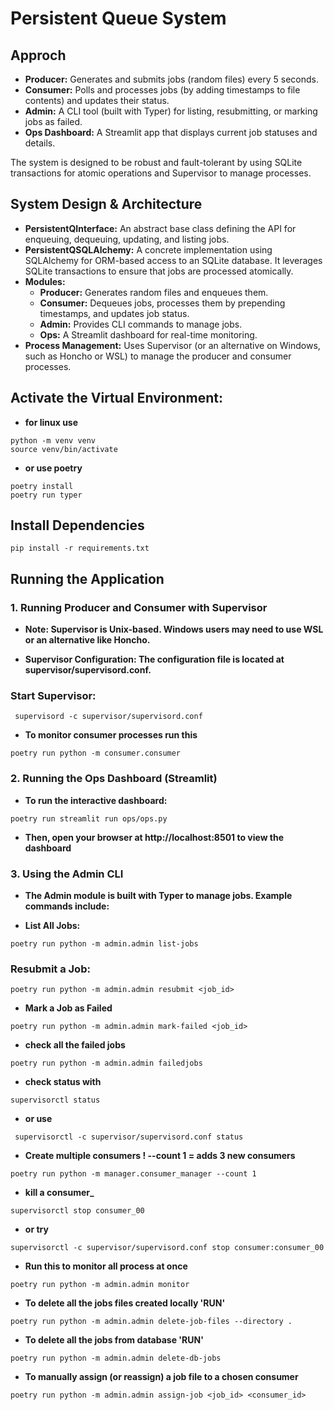 
# Persistent Queue System

## Approch

- **Producer:** Generates and submits jobs (random files) every 5 seconds.
- **Consumer:** Polls and processes jobs (by adding timestamps to file contents) and updates their status.
- **Admin:** A CLI tool (built with Typer) for listing, resubmitting, or marking jobs as failed.
- **Ops Dashboard:** A Streamlit app that displays current job statuses and details.

The system is designed to be robust and fault-tolerant by using SQLite transactions for atomic operations and Supervisor to manage processes.

## System Design & Architecture
- **PersistentQInterface:** An abstract base class defining the API for enqueuing, dequeuing, updating, and listing jobs.
- **PersistentQSQLAlchemy:** A concrete implementation using SQLAlchemy for ORM-based access to an SQLite database. It leverages SQLite transactions to ensure that jobs are processed atomically.
- **Modules:**
  - **Producer:** Generates random files and enqueues them.
  - **Consumer:** Dequeues jobs, processes them by prepending timestamps, and updates job status.
  - **Admin:** Provides CLI commands to manage jobs.
  - **Ops:** A Streamlit dashboard for real-time monitoring.
- **Process Management:** Uses Supervisor (or an alternative on Windows, such as Honcho or WSL) to manage the producer and consumer processes.



## Activate the Virtual Environment:

- **for linux use**

```
python -m venv venv
source venv/bin/activate
```
- **or use poetry**

```
poetry install
poetry run typer
```



## Install Dependencies 

```
pip install -r requirements.txt
```


## Running the Application


### 1. Running Producer and Consumer with Supervisor

- **Note: Supervisor is Unix-based. Windows users may need to use WSL or an alternative like Honcho.**

- **Supervisor Configuration: The configuration file is located at supervisor/supervisord.conf.**

### Start Supervisor:

```
 supervisord -c supervisor/supervisord.conf

```

- **To monitor consumer processes run this**
```
poetry run python -m consumer.consumer

```

### 2. Running the Ops Dashboard (Streamlit)

- **To run the interactive dashboard:**

```
poetry run streamlit run ops/ops.py
```

- **Then, open your browser at http://localhost:8501 to view the dashboard**

### 3. Using the Admin CLI

- **The Admin module is built with Typer to manage jobs. Example commands include:**

- **List All Jobs:**

```
poetry run python -m admin.admin list-jobs

```

### Resubmit a Job:

```
poetry run python -m admin.admin resubmit <job_id>
```

- **Mark a Job as Failed**

```
poetry run python -m admin.admin mark-failed <job_id>   

``` 
- **check all the failed jobs**
```
poetry run python -m admin.admin failedjobs
```


- **check status with**

```
supervisorctl status
```
- **or use**

```
 supervisorctl -c supervisor/supervisord.conf status
```


- **Create multiple consumers !  --count  1 =  adds 3 new consumers**

```
poetry run python -m manager.consumer_manager --count 1
```

- **kill a consumer_<consumer id>** 


```
supervisorctl stop consumer_00
```

- **or try**
```
supervisorctl -c supervisor/supervisord.conf stop consumer:consumer_00

```


- **Run this to monitor all process at once**
```
poetry run python -m admin.admin monitor

```


- **To delete all the jobs files created locally 'RUN'**
```
poetry run python -m admin.admin delete-job-files --directory .
```

- **To delete all the jobs from database 'RUN'**

```
poetry run python -m admin.admin delete-db-jobs
```


- **To manually assign (or reassign) a job file to a chosen consumer**


```
poetry run python -m admin.admin assign-job <job_id> <consumer_id>

```
